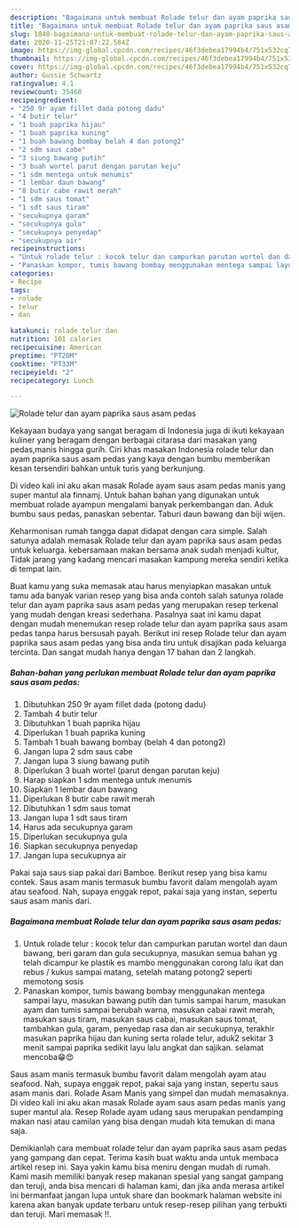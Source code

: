 ```yaml
---
description: "Bagaimana untuk membuat Rolade telur dan ayam paprika saus asam pedas terupdate"
title: "Bagaimana untuk membuat Rolade telur dan ayam paprika saus asam pedas terupdate"
slug: 1848-bagaimana-untuk-membuat-rolade-telur-dan-ayam-paprika-saus-asam-pedas-terupdate
date: 2020-11-25T21:07:22.584Z
image: https://img-global.cpcdn.com/recipes/46f3debea17994b4/751x532cq70/rolade-telur-dan-ayam-paprika-saus-asam-pedas-foto-resep-utama.jpg
thumbnail: https://img-global.cpcdn.com/recipes/46f3debea17994b4/751x532cq70/rolade-telur-dan-ayam-paprika-saus-asam-pedas-foto-resep-utama.jpg
cover: https://img-global.cpcdn.com/recipes/46f3debea17994b4/751x532cq70/rolade-telur-dan-ayam-paprika-saus-asam-pedas-foto-resep-utama.jpg
author: Gussie Schwartz
ratingvalue: 4.1
reviewcount: 35468
recipeingredient:
- "250 9r ayam fillet dada potong dadu"
- "4 butir telur"
- "1 buah paprika hijau"
- "1 buah paprika kuning"
- "1 buah bawang bombay belah 4 dan potong2"
- "2 sdm saus cabe"
- "3 siung bawang putih"
- "3 buah wortel parut dengan parutan keju"
- "1 sdm mentega untuk menumis"
- "1 lembar daun bawang"
- "8 butir cabe rawit merah"
- "1 sdm saus tomat"
- "1 sdt saus tiram"
- "secukupnya garam"
- "secukupnya gula"
- "secukupnya penyedap"
- "secukupnya air"
recipeinstructions:
- "Untuk rolade telur : kocok telur dan campurkan parutan wortel dan daun bawang, beri garam dan gula secukupnya, masukan semua bahan yg telah dicampur ke plastik es mambo menggunakan corong lalu ikat dan rebus / kukus sampai matang, setelah matang potong2 seperti memotong sosis"
- "Panaskan kompor, tumis bawang bombay menggunakan mentega sampai layu, masukan bawang putih dan tumis sampai harum, masukan ayam dan tumis sampai berubah warna, masukan cabai rawit merah, masukan saus tiram, masukan saus cabai, masukan saus tomat, tambahkan gula, garam, penyedap rasa dan air secukupnya, terakhir masukan paprika hijau dan kuning serta rolade telur, aduk2 sekitar 3 menit sampai paprika sedikit layu lalu angkat dan sajikan. selamat mencoba😁😍"
categories:
- Recipe
tags:
- rolade
- telur
- dan

katakunci: rolade telur dan 
nutrition: 101 calories
recipecuisine: American
preptime: "PT20M"
cooktime: "PT33M"
recipeyield: "2"
recipecategory: Lunch

---
```



![Rolade telur dan ayam paprika saus asam pedas](https://img-global.cpcdn.com/recipes/46f3debea17994b4/751x532cq70/rolade-telur-dan-ayam-paprika-saus-asam-pedas-foto-resep-utama.jpg)

Kekayaan budaya yang sangat beragam di Indonesia juga di ikuti kekayaan kuliner yang beragam dengan berbagai citarasa dari masakan yang pedas,manis hingga gurih. Ciri khas masakan Indonesia rolade telur dan ayam paprika saus asam pedas yang kaya dengan bumbu memberikan kesan tersendiri bahkan untuk turis yang berkunjung.


Di video kali ini aku akan masak Rolade ayam saus asam pedas manis yang super mantul ala finnamj. Untuk bahan bahan yang digunakan untuk membuat rolade ayampun mengalami banyak perkembangan dan. Aduk bumbu saus pedas, panaskan sebentar. Taburi daun bawang dan biji wijen.

Keharmonisan rumah tangga dapat didapat dengan cara simple. Salah satunya adalah memasak Rolade telur dan ayam paprika saus asam pedas untuk keluarga. kebersamaan makan bersama anak sudah menjadi kultur, Tidak jarang yang kadang mencari masakan kampung mereka sendiri ketika di tempat lain.

Buat kamu yang suka memasak atau harus menyiapkan masakan untuk tamu ada banyak varian resep yang bisa anda contoh salah satunya rolade telur dan ayam paprika saus asam pedas yang merupakan resep terkenal yang mudah dengan kreasi sederhana. Pasalnya saat ini kamu dapat dengan mudah menemukan resep rolade telur dan ayam paprika saus asam pedas tanpa harus bersusah payah.
Berikut ini resep Rolade telur dan ayam paprika saus asam pedas yang bisa anda tiru untuk disajikan pada keluarga tercinta. Dan sangat mudah hanya dengan 17 bahan dan 2 langkah.


<!--inarticleads1-->

##### Bahan-bahan yang perlukan membuat Rolade telur dan ayam paprika saus asam pedas:

1. Dibutuhkan 250 9r ayam fillet dada (potong dadu)
1. Tambah 4 butir telur
1. Dibutuhkan 1 buah paprika hijau
1. Diperlukan 1 buah paprika kuning
1. Tambah 1 buah bawang bombay (belah 4 dan potong2)
1. Jangan lupa 2 sdm saus cabe
1. Jangan lupa 3 siung bawang putih
1. Diperlukan 3 buah wortel (parut dengan parutan keju)
1. Harap siapkan 1 sdm mentega untuk menumis
1. Siapkan 1 lembar daun bawang
1. Diperlukan 8 butir cabe rawit merah
1. Dibutuhkan 1 sdm saus tomat
1. Jangan lupa 1 sdt saus tiram
1. Harus ada secukupnya garam
1. Diperlukan secukupnya gula
1. Siapkan secukupnya penyedap
1. Jangan lupa secukupnya air


Pakai saja saus siap pakai dari Bamboe. Berikut resep yang bisa kamu contek. Saus asam manis termasuk bumbu favorit dalam mengolah ayam atau seafood. Nah, supaya enggak repot, pakai saja yang instan, sepertu saus asam manis dari. 

<!--inarticleads2-->

##### Bagaimana membuat  Rolade telur dan ayam paprika saus asam pedas:

1. Untuk rolade telur : kocok telur dan campurkan parutan wortel dan daun bawang, beri garam dan gula secukupnya, masukan semua bahan yg telah dicampur ke plastik es mambo menggunakan corong lalu ikat dan rebus / kukus sampai matang, setelah matang potong2 seperti memotong sosis
1. Panaskan kompor, tumis bawang bombay menggunakan mentega sampai layu, masukan bawang putih dan tumis sampai harum, masukan ayam dan tumis sampai berubah warna, masukan cabai rawit merah, masukan saus tiram, masukan saus cabai, masukan saus tomat, tambahkan gula, garam, penyedap rasa dan air secukupnya, terakhir masukan paprika hijau dan kuning serta rolade telur, aduk2 sekitar 3 menit sampai paprika sedikit layu lalu angkat dan sajikan. selamat mencoba😁😍


Saus asam manis termasuk bumbu favorit dalam mengolah ayam atau seafood. Nah, supaya enggak repot, pakai saja yang instan, sepertu saus asam manis dari. Rolade Asam Manis yang simpel dan mudah memasaknya. Di video kali ini aku akan masak Rolade ayam saus asam pedas manis yang super mantul ala. Resep Rolade ayam udang saus merupakan pendamping makan nasi atau camilan yang bisa dengan mudah kita temukan di mana saja. 

Demikianlah cara membuat rolade telur dan ayam paprika saus asam pedas yang gampang dan cepat. Terima kasih buat waktu anda untuk membaca artikel resep ini. Saya yakin kamu bisa meniru dengan mudah di rumah. Kami masih memiliki banyak resep makanan spesial yang sangat gampang dan teruji, anda bisa mencari di halaman kami, dan jika anda merasa artikel ini bermanfaat jangan lupa untuk share dan bookmark halaman website ini karena akan banyak update terbaru untuk resep-resep pilihan yang terbukti dan teruji. Mari memasak !!. 
